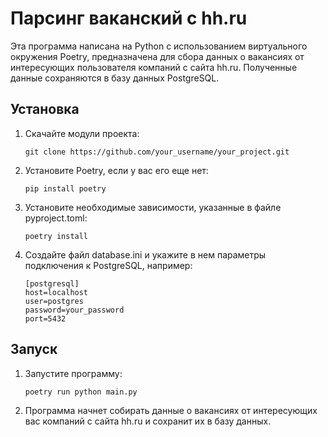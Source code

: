 # Парсинг ваканский с hh.ru

Эта программа написана на Python с использованием виртуального окружения Poetry, 
предназначена для сбора данных о вакансиях от интересующих пользователя компаний с сайта hh.ru. 
Полученные данные сохраняются в базу данных PostgreSQL.

## Установка

1. Скачайте модули проекта:
   
   ```
   git clone https://github.com/your_username/your_project.git
   ```

2. Установите Poetry, если у вас его еще нет:
   
   ```
   pip install poetry
   ```

3. Установите необходимые зависимости, указанные в файле pyproject.toml:
   
   ```
   poetry install
   ```

4. Создайте файл database.ini и укажите в нем параметры подключения к PostgreSQL, например:
   
   ```
   [postgresql]
   host=localhost
   user=postgres
   password=your_password
   port=5432
   ```

## Запуск

1. Запустите программу:
   
   ```
   poetry run python main.py
   ```

2. Программа начнет собирать данные о вакансиях от интересующих вас компаний с сайта hh.ru и сохранит их в базу данных.
